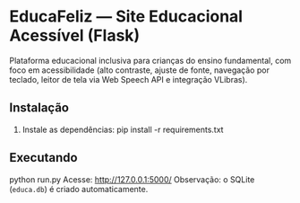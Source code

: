 
# EducaFeliz — Site Educacional Acessível (Flask)

Plataforma educacional inclusiva para crianças do ensino fundamental, com foco em acessibilidade (alto contraste, ajuste de fonte, navegação por teclado, leitor de tela via Web Speech API e integração VLibras).

## Instalação
1. Instale as dependências:
pip install -r requirements.txt
## Executando
python run.py
Acesse: http://127.0.0.1:5000/
Observação: o SQLite (`educa.db`) é criado automaticamente.
